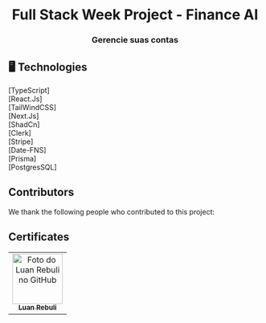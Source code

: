 <h1 align="center">Full Stack Week Project - Finance AI</h1>

<h3 align="center">
  Gerencie suas contas
</h3>

## 🖥️ Technologies

[TypeScript] <br>
[React.Js] <br>
[TailWindCSS] <br>
[Next.Js] <br>
[ShadCn] <br>
[Clerk] <br>
[Stripe] <br>
[Date-FNS] <br>
[Prisma] <br>
[PostgresSQL] <br>

## Contributors

We thank the following people who contributed to this project:

<table>
  <tr>
    <td align="center">
      <a href="#">
        <img src="https://avatars.githubusercontent.com/u/39808312?s=400&u=979267330c7ff3d03836b693538d67d904c9baad&v=4" width="100px;" alt="Foto do Luan Rebuli no GitHub"/><br>
        <sub>
          <b>Luan Rebuli</b>
        </sub>
      </a>
    </td>
  </tr>

## Certificates



</table>
